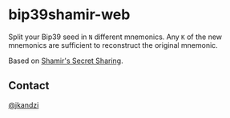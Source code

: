 # bip39shamir-web

Split your Bip39 seed in `N` different mnemonics. Any `K` of the new mnemonics are sufficient to reconstruct the original mnemonic.

Based on [Shamir's Secret Sharing](https://en.wikipedia.org/wiki/Shamir%27s_Secret_Sharing).

## Contact

[@jkandzi](https://twitter.com/jkandzi)
